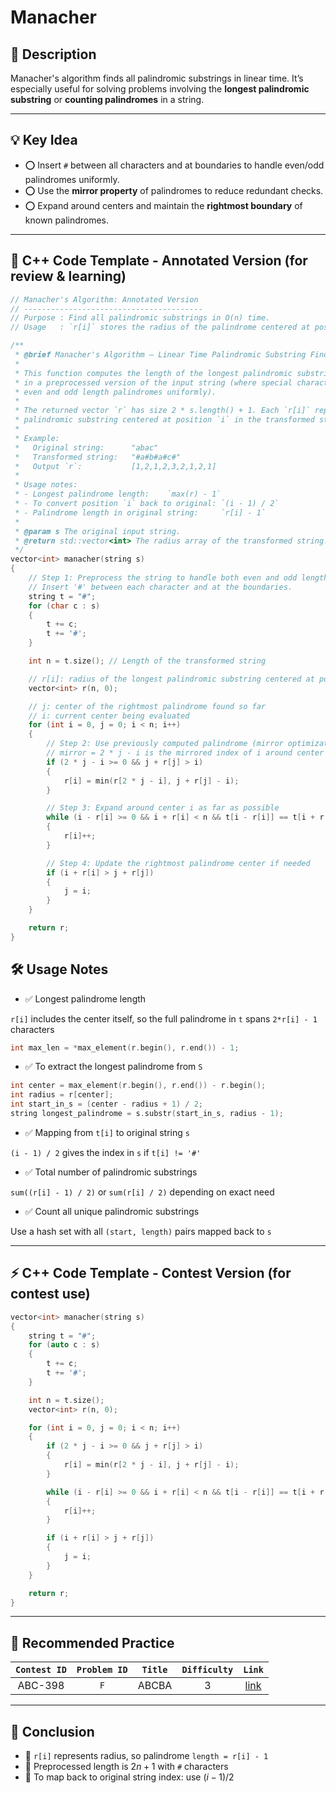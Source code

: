 # Manacher

## 📌 Description

Manacher's algorithm finds all palindromic substrings in linear time. It’s especially useful for solving problems involving the **longest palindromic substring** or **counting palindromes** in a string.

---

## 💡 Key Idea

- ⭕ Insert `#` between all characters and at boundaries to handle even/odd palindromes uniformly.
- ⭕ Use the **mirror property** of palindromes to reduce redundant checks.
- ⭕ Expand around centers and maintain the **rightmost boundary** of known palindromes.

---

## 📘 C++ Code Template - Annotated Version (for review & learning)

```cpp
// Manacher's Algorithm: Annotated Version
// ----------------------------------------
// Purpose : Find all palindromic substrings in O(n) time.
// Usage   : `r[i]` stores the radius of the palindrome centered at position i in the preprocessed string `t`.

/**
 * @brief Manacher's Algorithm – Linear Time Palindromic Substring Finder.
 *
 * This function computes the length of the longest palindromic substring centered at each character
 * in a preprocessed version of the input string (where special characters like '#' are inserted to handle
 * even and odd length palindromes uniformly).
 *
 * The returned vector `r` has size 2 * s.length() + 1. Each `r[i]` represents the "radius" of the longest
 * palindromic substring centered at position `i` in the transformed string.
 *
 * Example:
 *   Original string:      "abac"
 *   Transformed string:   "#a#b#a#c#"
 *   Output `r`:           [1,2,1,2,3,2,1,2,1]
 *
 * Usage notes:
 * - Longest palindrome length:    `max(r) - 1`
 * - To convert position `i` back to original: `(i - 1) / 2`
 * - Palindrome length in original string:     `r[i] - 1`
 *
 * @param s The original input string.
 * @return std::vector<int> The radius array of the transformed string.
 */
vector<int> manacher(string s)
{
    // Step 1: Preprocess the string to handle both even and odd length palindromes uniformly.
    // Insert '#' between each character and at the boundaries.
    string t = "#";
    for (char c : s)
    {
        t += c;
        t += '#';
    }

    int n = t.size(); // Length of the transformed string

    // r[i]: radius of the longest palindromic substring centered at position i in `t`
    vector<int> r(n, 0);

    // j: center of the rightmost palindrome found so far
    // i: current center being evaluated
    for (int i = 0, j = 0; i < n; i++)
    {
        // Step 2: Use previously computed palindrome (mirror optimization)
        // mirror = 2 * j - i is the mirrored index of i around center j
        if (2 * j - i >= 0 && j + r[j] > i)
        {
            r[i] = min(r[2 * j - i], j + r[j] - i);
        }

        // Step 3: Expand around center i as far as possible
        while (i - r[i] >= 0 && i + r[i] < n && t[i - r[i]] == t[i + r[i]])
        {
            r[i]++;
        }

        // Step 4: Update the rightmost palindrome center if needed
        if (i + r[i] > j + r[j])
        {
            j = i;
        }
    }

    return r;
}
```

## 🛠️ Usage Notes

- ✅ Longest palindrome length

`r[i]` includes the center itself, so the full palindrome in `t` spans `2*r[i] - 1` characters

```cpp
int max_len = *max_element(r.begin(), r.end()) - 1;
```

- ✅ To extract the longest palindrome from `S`

```cpp
int center = max_element(r.begin(), r.end()) - r.begin();
int radius = r[center];
int start_in_s = (center - radius + 1) / 2;
string longest_palindrome = s.substr(start_in_s, radius - 1);
```

- ✅ Mapping from `t[i]` to original string `s`

`(i - 1) / 2` gives the index in `s` if `t[i] != '#'`

- ✅ Total number of palindromic substrings

`sum((r[i] - 1) / 2)` or `sum(r[i] / 2)` depending on exact need

- ✅ Count all unique palindromic substrings

Use a hash set with all `(start, length)` pairs mapped back to `s`

---

## ⚡ C++ Code Template - Contest Version (for contest use)

```cpp
vector<int> manacher(string s)
{
    string t = "#";
    for (auto c : s)
    {
        t += c;
        t += '#';
    }

    int n = t.size();
    vector<int> r(n, 0);

    for (int i = 0, j = 0; i < n; i++)
    {
        if (2 * j - i >= 0 && j + r[j] > i)
        {
            r[i] = min(r[2 * j - i], j + r[j] - i);
        }

        while (i - r[i] >= 0 && i + r[i] < n && t[i - r[i]] == t[i + r[i]])
        {
            r[i]++;
        }

        if (i + r[i] > j + r[j])
        {
            j = i;
        }
    }

    return r;
}
```

---

## 📝 Recommended Practice

| `Contest ID` | `Problem ID` | `Title` | `Difficulty` |                          `Link`                           |
| :----------: | :----------: | :-----: | :----------: | :-------------------------------------------------------: |
|   ABC-398    |     `F`      |  ABCBA  |      3       | [link](https://atcoder.jp/contests/abc398/tasks/abc398_f) |

---

## 🧠 Conclusion

- 🧩 `r[i]` represents radius, so palindrome `length = r[i] - 1`
- 🧩 Preprocessed length is $2n + 1$ with `#` characters
- 🧩 To map back to original string index: use $(i - 1)/2$
